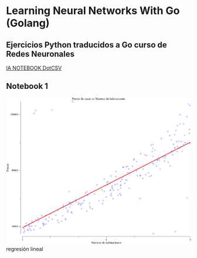 # Learning Neural Networks With Go (Golang) 

## Ejercicios Python traducidos a Go curso de Redes Neuronales

[IA NOTEBOOK DotCSV](https://www.youtube.com/watch?v=w2RJ1D6kz-o&list=PL-Ogd76BhmcCO4VeOlIH93BMT5A_kKAXp&ab_channel=DotCSV)


## Notebook 1
![image](note01/plot-note-01.png)
regresión lineal

